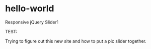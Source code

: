 # hello-world
Responsive jQuery Slider1

TEST:
    
Trying to figure out this new site and how to put a pic slider together.
